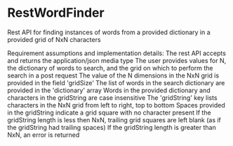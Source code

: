 # RestWordFinder
Rest API for finding instances of words from a provided dictionary in a provided grid of NxN characters

Requirement assumptions and implementation details:
    The rest API accepts and returns the application/json media type
    The user provides values for N, the dictionary of words to search, and the grid on which to perform the search in a post request
    The value of the N dimensions in the NxN grid is provided in the field 'gridSize'
    The list of words in the search dictionary are provided in the 'dictionary' array
    Words in the provided dictionary and characters in the gridString are case insensitive
    The 'gridString' key lists characters in the NxN grid from left to right, top to bottom
    Spaces provided in the gridString indicate a grid square with no character present
    If the gridString length is less then NxN, trailing grid squares are left blank (as if the gridString had trailing spaces)
    If the gridString length is greater than NxN, an error is returned
